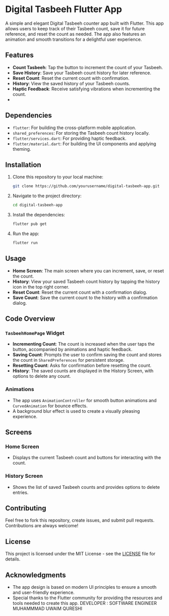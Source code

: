 # Digital Tasbeeh Flutter App

A simple and elegant Digital Tasbeeh counter app built with Flutter. This app allows users to keep track of their Tasbeeh count, save it for future reference, and reset the count as needed. The app also features an animation and smooth transitions for a delightful user experience.

## Features

- **Count Tasbeeh**: Tap the button to increment the count of your Tasbeeh.
- **Save History**: Save your Tasbeeh count history for later reference.
- **Reset Count**: Reset the current count with confirmation.
- **History**: View the saved history of your Tasbeeh counts.
- **Haptic Feedback**: Receive satisfying vibrations when incrementing the count.
- 
## Dependencies

- `flutter`: For building the cross-platform mobile application.
- `shared_preferences`: For storing the Tasbeeh count history locally.
- `flutter/services.dart`: For providing haptic feedback.
- `flutter/material.dart`: For building the UI components and applying theming.

## Installation

1. Clone this repository to your local machine:

    ```bash
    git clone https://github.com/yourusername/digital-tasbeeh-app.git
    ```

2. Navigate to the project directory:

    ```bash
    cd digital-tasbeeh-app
    ```

3. Install the dependencies:

    ```bash
    flutter pub get
    ```

4. Run the app:

    ```bash
    flutter run
    ```

## Usage

- **Home Screen**: The main screen where you can increment, save, or reset the count.
- **History**: View your saved Tasbeeh count history by tapping the history icon in the top right corner.
- **Reset Count**: Reset the current count with a confirmation dialog.
- **Save Count**: Save the current count to the history with a confirmation dialog.

## Code Overview

### `TasbeehHomePage` Widget

- **Incrementing Count**: The count is increased when the user taps the button, accompanied by animations and haptic feedback.
- **Saving Count**: Prompts the user to confirm saving the count and stores the count in `SharedPreferences` for persistent storage.
- **Resetting Count**: Asks for confirmation before resetting the count.
- **History**: The saved counts are displayed in the History Screen, with options to delete any count.

### Animations

- The app uses `AnimationController` for smooth button animations and `CurvedAnimation` for bounce effects.
- A background blur effect is used to create a visually pleasing experience.

## Screens

### Home Screen
- Displays the current Tasbeeh count and buttons for interacting with the count.
  
### History Screen
- Shows the list of saved Tasbeeh counts and provides options to delete entries.

## Contributing

Feel free to fork this repository, create issues, and submit pull requests. Contributions are always welcome!

## License

This project is licensed under the MIT License - see the [LICENSE](LICENSE) file for details.

## Acknowledgments

- The app design is based on modern UI principles to ensure a smooth and user-friendly experience.
- Special thanks to the Flutter community for providing the resources and tools needed to create this app.
DEVELOPER :
SOFTWARE ENGINEER MUHAMMMAD UWAIM QURESHI
